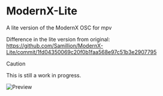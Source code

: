 # ModernX-Lite
A lite version of the ModernX OSC for mpv

Difference in the lite version from original: https://github.com/Samillion/ModernX-Lite/commit/1fd04350069c20f0b1faa568e97c51b3e2907795

> [!CAUTION]
> This is still a work in progress.

![Preview](https://github.com/user-attachments/assets/f43d4c34-2746-40f8-9068-3cbea538a0bd)
